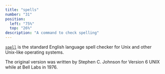 ```yaml
---
title: "spells"
number: "31"
position:
  left: "75%"
  top: "26%"
description: "A command to check spelling"
---
```


[`spell`](https://en.wikipedia.org/wiki/Spell_(Unix)) is the standard English
language spell checker for Unix and other Unix-like operating systems.

The original version was written by Stephen C. Johnson for Version 6 UNIX while at Bell Labs in 1976.

